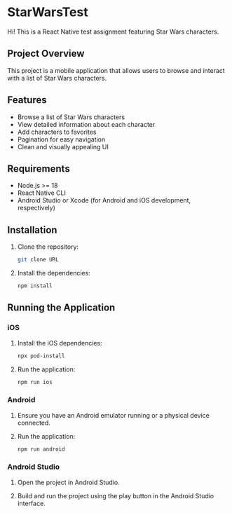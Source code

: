 # StarWarsTest

Hi! This is a React Native test assignment featuring Star Wars characters.

## Project Overview

This project is a mobile application that allows users to browse and interact with a list of Star Wars characters.

## Features

- Browse a list of Star Wars characters
- View detailed information about each character
- Add characters to favorites
- Pagination for easy navigation
- Clean and visually appealing UI

## Requirements

- Node.js >= 18
- React Native CLI
- Android Studio or Xcode (for Android and iOS development, respectively)

## Installation

1. Clone the repository:

    ```bash
    git clone URL

    ```

2. Install the dependencies:

    ```bash
    npm install
    ```

## Running the Application

### iOS

1. Install the iOS dependencies:

    ```bash
    npx pod-install
    ```

2. Run the application:

    ```bash
    npm run ios
    ```

### Android

1. Ensure you have an Android emulator running or a physical device connected.

2. Run the application:

    ```bash
    npm run android
    ```

### Android Studio

1. Open the project in Android Studio.

2. Build and run the project using the play button in the Android Studio interface.

